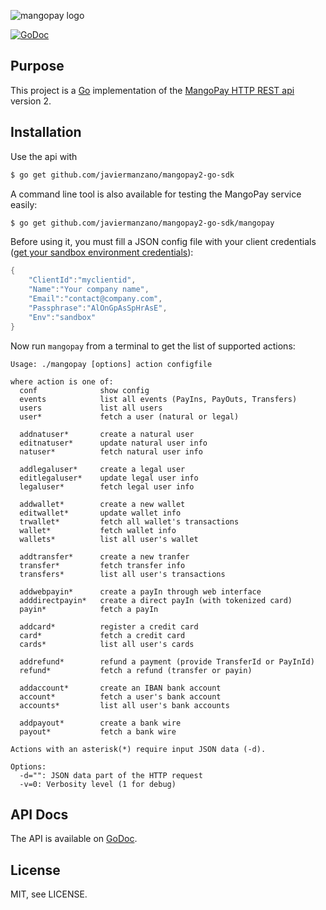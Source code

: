 ![mangopay logo](http://go-tsunami.com/assets/images/mangopayLogo.png)

[![GoDoc](https://godoc.org/github.com/gotsunami/mangopay2-go-sdk?status.svg)](https://godoc.org/github.com/gotsunami/mangopay2-go-sdk)

## Purpose

This project is a [Go](http://www.golang.org) implementation of the [MangoPay HTTP REST api](http://www.mangopay.com/) version 2.

## Installation

Use the api with
```bash
$ go get github.com/javiermanzano/mangopay2-go-sdk
```

A command line tool is also available for testing the MangoPay service easily:
```bash
$ go get github.com/javiermanzano/mangopay2-go-sdk/mangopay
```

Before using it, you must fill a JSON config file with your client credentials ([get your sandbox environment credentials](http://docs.mangopay.com/api-references/sandbox-credentials/)):
```go
{
    "ClientId":"myclientid",
    "Name":"Your company name",
    "Email":"contact@company.com",
    "Passphrase":"AlOnGpAsSpHrAsE",
    "Env":"sandbox"
}
```

Now run `mangopay` from a terminal to get the list of supported actions:
```
Usage: ./mangopay [options] action configfile

where action is one of:
  conf              show config
  events            list all events (PayIns, PayOuts, Transfers)
  users             list all users
  user*             fetch a user (natural or legal)

  addnatuser*       create a natural user
  editnatuser*      update natural user info
  natuser*          fetch natural user info

  addlegaluser*     create a legal user
  editlegaluser*    update legal user info
  legaluser*        fetch legal user info

  addwallet*        create a new wallet
  editwallet*       update wallet info
  trwallet*         fetch all wallet's transactions
  wallet*           fetch wallet info
  wallets*          list all user's wallet

  addtransfer*      create a new tranfer
  transfer*         fetch transfer info
  transfers*        list all user's transactions

  addwebpayin*      create a payIn through web interface
  adddirectpayin*   create a direct payIn (with tokenized card)
  payin*            fetch a payIn

  addcard*          register a credit card
  card*             fetch a credit card
  cards*            list all user's cards

  addrefund*        refund a payment (provide TransferId or PayInId)
  refund*           fetch a refund (transfer or payin)

  addaccount*       create an IBAN bank account
  account*          fetch a user's bank account
  accounts*         list all user's bank accounts

  addpayout*        create a bank wire
  payout*           fetch a bank wire

Actions with an asterisk(*) require input JSON data (-d).

Options:
  -d="": JSON data part of the HTTP request
  -v=0: Verbosity level (1 for debug)
```

## API Docs

The API is available on [GoDoc](http://godoc.org/github.com/gotsunami/mangopay2-go-sdk).

## License

MIT, see LICENSE.
